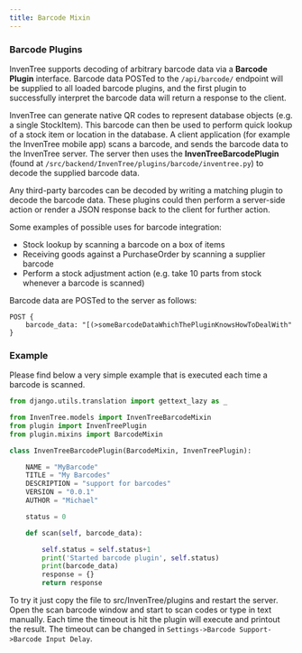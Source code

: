 ```yaml
---
title: Barcode Mixin
---
```


### Barcode Plugins

InvenTree supports decoding of arbitrary barcode data via a **Barcode Plugin** interface. Barcode data POSTed to the `/api/barcode/` endpoint will be supplied to all loaded barcode plugins, and the first plugin to successfully interpret the barcode data will return a response to the client.

InvenTree can generate native QR codes to represent database objects (e.g. a single StockItem). This barcode can then be used to perform quick lookup of a stock item or location in the database. A client application (for example the InvenTree mobile app) scans a barcode, and sends the barcode data to the InvenTree server. The server then uses the **InvenTreeBarcodePlugin** (found at `/src/backend/InvenTree/plugins/barcode/inventree.py`) to decode the supplied barcode data.

Any third-party barcodes can be decoded by writing a matching plugin to decode the barcode data. These plugins could then perform a server-side action or render a JSON response back to the client for further action.

Some examples of possible uses for barcode integration:

- Stock lookup by scanning a barcode on a box of items
- Receiving goods against a PurchaseOrder by scanning a supplier barcode
- Perform a stock adjustment action (e.g. take 10 parts from stock whenever a barcode is scanned)

Barcode data are POSTed to the server as follows:

```
POST {
    barcode_data: "[(>someBarcodeDataWhichThePluginKnowsHowToDealWith"
}
```

### Example
Please find below a very simple example that is executed each time a barcode is scanned.

```python
from django.utils.translation import gettext_lazy as _

from InvenTree.models import InvenTreeBarcodeMixin
from plugin import InvenTreePlugin
from plugin.mixins import BarcodeMixin

class InvenTreeBarcodePlugin(BarcodeMixin, InvenTreePlugin):

    NAME = "MyBarcode"
    TITLE = "My Barcodes"
    DESCRIPTION = "support for barcodes"
    VERSION = "0.0.1"
    AUTHOR = "Michael"

    status = 0

    def scan(self, barcode_data):

        self.status = self.status+1
        print('Started barcode plugin', self.status)
        print(barcode_data)
        response = {}
        return response

```

To try it just copy the file to src/InvenTree/plugins and restart the server. Open the scan barcode window and start to scan codes or type in text manually. Each time the timeout is hit the plugin will execute and printout the result. The timeout can be changed in `Settings->Barcode Support->Barcode Input Delay`.
